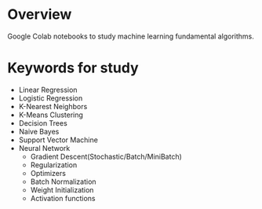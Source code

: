 # Overview
Google Colab notebooks to study machine learning fundamental algorithms. 

# Keywords for study 
- Linear Regression 
- Logistic Regression
- K-Nearest Neighbors 
- K-Means Clustering 
- Decision Trees 
- Naive Bayes 
- Support Vector Machine
- Neural Network 
  - Gradient Descent(Stochastic/Batch/MiniBatch)
  - Regularization 
  - Optimizers
  - Batch Normalization 
  - Weight Initialization 
  - Activation functions
